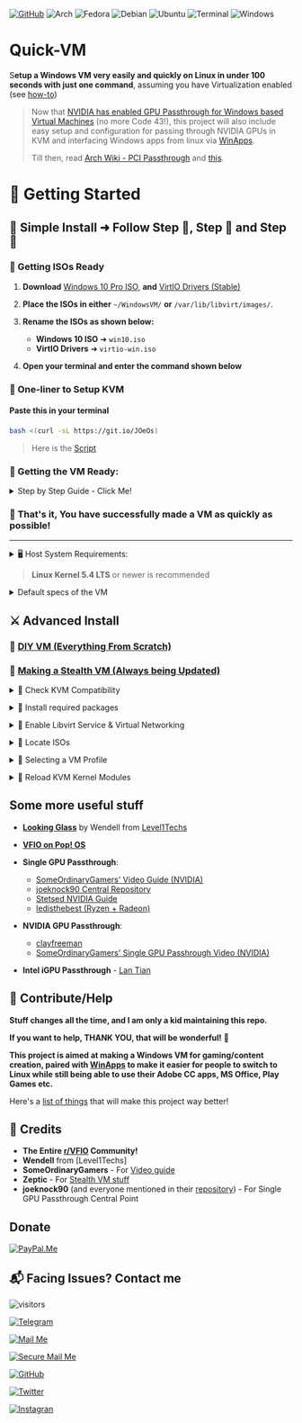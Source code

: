 [![GitHub](https://img.shields.io/badge/Quick-VM-brightgreen?style=for-the-badge&logo=Material-Design-Icons&logoColor=white)](https://github.com/gamerhat18/Quick-VM/)
![Arch](https://img.shields.io/badge/Arch-blue?style=for-the-badge&logo=Arch-Linux&logoColor=white)
![Fedora](https://img.shields.io/badge/Fedora-blue?style=for-the-badge&logo=Fedora&logoColor=white&color=294172)
![Debian](https://img.shields.io/badge/Debain-red?style=for-the-badge&logo=Debian&logoColor=white&color=A81D33)
![Ubuntu](https://img.shields.io/badge/Ubuntu-orange?style=for-the-badge&logo=Ubuntu&logoColor=white&color=E95420)
![Terminal](https://img.shields.io/badge/Terminal-black?style=for-the-badge&logo=Windows-Terminal&logoColor=white&color=4D4D4D)
![Windows](https://img.shields.io/badge/Windows-blue?style=for-the-badge&logo=Windows&logoColor=white&color=0078D6)


# Quick-VM

S**etup a Windows VM very easily and quickly on Linux in under 100 seconds with just one command**, assuming you have Virtualization enabled (see [how-to](https://github.com/thegamerhat/quick-vm/blob/main/docs/diy-vm.md#enabling-virtualization-in-your-ueficoreboot))

>Now that [NVIDIA has enabled GPU Passthrough for Windows based Virtual Machines](https://nvidia.custhelp.com/app/answers/detail/a_id/5173) (no more Code 43!), this project will also include easy setup and configuration for passing through NVIDIA GPUs in KVM and interfacing Windows apps from linux via [WinApps](https://github.com/Fmstrat/winapps/).
>
>Till then, read [Arch Wiki - PCI Passthrough](https://wiki.archlinux.org/index.php/PCI_passthrough_via_OVMF) and [this](https://github.com/thegamerhat/quick-vm#some-more-useful-stuff).

# 🚀 Getting Started

## 🏅 Simple Install ➜ Follow Step 🥇, Step 🥈 and Step 🥉

### 🥇 Getting ISOs Ready

1. **Download** [Windows 10 Pro ISO](https://www.microsoft.com/en-us/software-download/windows10ISO), **and** [VirtIO Drivers (Stable)](https://fedorapeople.org/groups/virt/virtio-win/direct-downloads/stable-virtio/virtio-win.iso)

2. **Place the ISOs in either** `~/WindowsVM/` **or** `/var/lib/libvirt/images/`.

3. **Rename the ISOs as shown below:**
    - **Windows 10 ISO** ➜ `win10.iso`
    - **VirtIO Drivers** ➜ `virtio-win.iso`

4. **Open your terminal and enter the command shown below**

### 🥈 One-liner to Setup KVM

#### Paste this in your terminal

```bash
bash <(curl -sL https://git.io/JOeOs) 
 ```

> Here is the [Script](https://github.com/thegamerhat/quick-vm/blob/main/one-liner.sh)

### 🥉 Getting the VM Ready:

<p>
<details>
<summary>Step by Step Guide - Click Me!</summary>
<br>

### Please follow along the screenshots below to get the VM ready.

+ Open **Virtual Machine Manager** and Start the **Windows VM**

> If you encounter an OVMF/edk2 problem, check out [OVMF Fix](https://wiki.archlinux.org/index.php/PCI_passthrough_via_OVMF#Cannot_boot_after_upgrading_ovmf)
>
> **Or you can enter the following command in terminal (only applicable this VM)**
>
> Ubuntu/Debian ➜ `sudo cp /usr/share/OVMF/OVMF_CODE.fd /var/lib/libvirt/qemu/nvram/Windows10-default_VARS.fd `
>
> Fedora ➜ `sudo cp /usr/share/edk2/ovmf/OVMF_CODE.fd /var/lib/libvirt/qemu/nvram/Windows10-default_VARS.fd`
>
> Arch ➜ `sudo cp /usr/share/ovmf/x64/OVMF_VARS.fd /var/lib/libvirt/qemu/nvram/Windows10-default_VARS.fd`

+ Click inside the VM Window and press any key when asked.  

![Screenshot](docs/img/first-boot.png)

![Screenshot](docs/img/booting-iso.png)

+ Select your language and keyboard input and click Next.

![Screenshot](docs/img/install-1.png)

![Screenshot](docs/img/install-2.png)

+ Enter your product key now, or you can skip and enter your product key after installation.

![Screenshot](docs/img/install-3.png)

+ Selecting **Windows 10 Pro N** will install **Windows 10 Pro** without extra bloat.
> Note: Choose Windows 10 Pro XXX or Enterprise if you need Hyper-V for Stealth VM. 

![Screenshot](docs/img/install-4.png)

![Screenshot](docs/img/install-5.png)

+ Select **Custom Install**  (because the other one is useless)

![Screenshot](docs/img/install-6.png)

+ Click on **Load Driver** to install disk drivers.

![Screenshot](docs/img/install-7.png)

![Screenshot](docs/img/install-8.png)

+ Double-Click on **CD Drive virtio-win** ➜ **amd64** ➜ **w10** and click **OK**. 

![Screenshot](docs/img/install-9.png)

+ Just click N**ext** to select the default one.

![Screenshot](docs/img/install-10.png)

+ Select `Unallocated Space` and click **Next** to begin the installation.

![Screenshot](docs/img/install-11.png)

![Screenshot](docs/img/install-12.png)

</br>
</details>
</p>

### 🎉 That's it, You have successfully made a VM as quickly as possible!

---

<p>
<details>
<summary>🖥 Host System Requirements:</summary>
<br>
 
  - **Ubuntu 18.04** or newer
  - **Fedora 30** or newer
  - **Arch** (Read this [Guide by LinuxHint](https://linuxhint.com/install_configure_kvm_archlinux) for permissions and User Group setting)
  - **4 CPUs** (2 Multi-Threaded Cores at minimum)
  - **8 GiB Memory** (more = better)
  - **40+ GiB of Free Storage** typically (**SSD Recommened**)
</br>
</details>
</p>

> **Linux Kernel 5.4 LTS** or newer is recommended 

<p>
<details>
<summary>Default specs of the VM</summary>
<br>

**CPU**: 4 vCPUs Allocated

**GPU**: VirtIO or [VFIO GPU Passthrough - ArchWiki](https://wiki.archlinux.org/index.php/PCI_passthrough_via_OVMF) or [Single-GPU-Passthrough](https://github.com/joeknock90/Single-GPU-Passthrough) 

**Memory**: Total 6 GiB, 1 GiB Allocated initially

**Storage Drive**: 1 TB VirtIO Disk (Dynamically Allocated)

**DVD Drive**: Windows 10 ISO

**Other Drives**: VirtIO Drivers ISO, Essential Tools ISO (to optimize VM performance)

**Network Card**: VirtIO (Recommended Disabled until debloated)
</br>
</details>
</p>

## ⚔️ Advanced Install

### 🔖 [DIY VM (Everything From Scratch)](docs/diy-vm.md)

### 🔖 [Making a Stealth VM (Always being Updated)](docs/stealth-vm.md)

<p>
<details>
<summary>📍 Check KVM Compatibility</summary>
<br>

1. Checks if `AMD-V` or `VT-d`/`VT-x` is supported on your AMD/Intel CPU.
2. Checks if kvm is enabled using `virt-host-validate`.</br>
</details>
</p>

<p>
<details>
<summary>📍 Install required packages</summary>
<br>

- Updates repositories (Debian and Fedora only) and installs required packages.

```
# Debian
sudo apt update -q && sudo apt install -y qemu qemu-kvm libvirt-bin libvirt-daemon libvirt-clients bridge-utils virt-manager

# Fedora
sudo dnf -y install qemu-kvm libvirt bridge-utils virt-install virt-manager

# Arch
sudo pacman -S --noconfirm qemu libvirt bridge-utils edk2-ovmf vde2 ebtables dnsmasq openbsd-netcat virt-manager
```
</br>
</details>
</p>

<p>
<details>
<summary>📍 Enable Libvirt Service & Virtual Networking</summary>
<br>

**Executes the following commands only if systemd is present and running.**

```
# Libvirt service and socket
sudo systemctl enable --now libvirtd

# Virtlogd
sudo systemctl enable --now virtlogd

# Virtual Networking
sudo virsh net-autostart default
sudo virsh net-start default
```
</br>
</details>
</p>

<p>
<details>
<summary>📍 Locate ISOs</summary>
<br>

1. Checks if `win10.iso` and `virtio-win.iso` exist in ~/WindowsVM or /var/lib/libvirt/images
2. Uses `rsync` to copy the ISOs to /var/lib/libvirt/images (_$HOME subdirectories might cause permission issues_)

</br>
</details>
</p>

<p>
<details>
<summary>📍 Selecting a VM Profile</summary>
<br>

### 1. Serious Business 

Ideal for Gaming, Content Creation and other heavy duty applications.

**Adobe Creative Cloud**

**3d Printing Software**: CHITUBOX

**360 Photo/Video Software**: VeeR Editor

|Part|Specification|
| --- | --- |
|CPU|6 vCPU|
|Memory|8 GiB|
|Storage|1 TiB|

### 2. Decently Powerful [Default]

Ideal for Office 365, and some light Photoshop.

|Part|Specification|
| --- | --- |
|CPU|4 vCPU|
|Memory|6 GiB|
|Storage|1 TiB|

### 3. Lightweight and Barebones

Ideal for basic stuff that requires Windows. 

**Printer Software, CNC Application**

**Tax Software in Banks**

|Part|Specification|
| --- | --- |
|CPU|2 vCPU|
|Memory|4 GiB|
|Storage|1 TiB|

### 4. Stealth VM (Beta)

Ideal for DRM/Anticheat Programs like **Valorant**, **Rainbow Six: Siege**

|Part|Specification|
| --- | --- |
|CPU|4 vCPU|
|Memory|8 GiB|
|Storage|1 TiB|


</br>
</details>
</p>

<p>
<details>
<summary>📍 Reload KVM Kernel Modules</summary>
<br>

If `kvm` is enabled correctly, then executes the following commands depending upon the CPU.

```
# AMD
sudo modprobe -r kvm_amd kvm      # safely unloads the modules
sudo modprobe kvm                 # enables kvm first
sudo modprobe kvm_amd nested=1    # then kvm_amd module with nested enabled

# INTEL
sudo modprobe -r kvm_intel kvm    # safely unloads the modules
sudo modprobe kvm                 # enables kvm first
sudo modprobe kvm_intel nested=   # then kvm_intel module with nested enabled
```
</br>
</details>
</p>

## Some more useful stuff

- **[Looking Glass](https://looking-glass.io)** by Wendell from [Level1Techs](https://www.youtube.com/channel/UC4w1YQAJMWOz4qtxinq55LQ)

- **[VFIO on Pop! OS](https://forum.level1techs.com/t/vfio-in-2019-pop-os-how-to-general-guide-though-draft/142287)**

- **Single GPU Passthrough**:
  - [SomeOrdinaryGamers' Video Guide (NVIDIA)](https://youtube.com/watch?v=BUSrdUoedTo)
  - [joeknock90 Central Repository](https://github.com/joeknock90/Single-GPU-Passthrough)
  - [Stetsed NVIDIA Guide](https://github.com/Stetsed/NVIDIA-Single-GPU-Passthrough)
  - [ledisthebest (Ryzen + Radeon)](https://github.com/ledisthebest/LEDs-single-gpu-passthrough)

- **NVIDIA GPU Passthrough**:
  - [clayfreeman](https://clayfreeman.github.io/gpu-passthrough/) 
  - [SomeOrdinaryGamers' Single GPU Passhrough Video (NVIDIA)](https://youtube.com/watch?v=h7SG7ccjn-g)

- **Intel iGPU Passthrough** - [Lan Tian](https://lantian.pub/en/article/modify-computer/laptop-intel-nvidia-optimus-passthrough.lantian/)

## 🎁 Contribute/Help

**Stuff changes all the time, and I am only a kid maintaining this repo.**

**If you want to help, THANK YOU, that will be wonderful!** 💜

**This project is aimed at making a Windows VM for gaming/content creation, paired with [WinApps](https://github.com/Fmstrat/winapps/) to make it easier for people to switch to Linux while still being able to use their Adobe CC apps, MS Office, Play Games etc.**

Here's a [list of things](https://github.com/thegamerhat/quick-vm/blob/main/docs/list-things-todo.md) that will make this project way better!

## 📣 Credits

- **The Entire [r/VFIO](https://reddit.com/r/vfio) Community!**
- **Wendell** from [Level1Techs]
- **SomeOrdinaryGamers** - For [Video guide](https://youtube.com/watch?v=BUSrdUoedTo)
- **Zeptic** - For [Stealth VM stuff](https://youtube.com/watch?v=VKh2eKPnmXs)
- **joeknock90** (and everyone mentioned in their [repository](https://github.com/joeknock90/Single-GPU-Passthrough)) - For Single GPU Passthrough Central Point

## Donate

[![PayPal.Me](https://img.shields.io/badge/PayPal-%23FFFFFF.svg?&style=for-the-badge&logo=paypal)](https://paypal.me/gamerhat18) 

## 📬 Facing Issues? Contact me

![visitors](https://visitor-badge.glitch.me/badge?page_id=gamerhat18.quick-vm)

[![Telegram](https://img.shields.io/badge/Telegram-%2326A5E4.svg?&style=for-the-badge&logo=telegram&logoColor=white)](https://t.me/thegamerhat)

[![Mail Me](https://img.shields.io/badge/Gmail-%23EA4335.svg?&style=for-the-badge&logo=gmail&logoColor=white)](mailto:gamerhat18@gmail.com) 

[![Secure Mail Me](https://img.shields.io/badge/ProtonMail-%23663399.svg?&style=for-the-badge&logo=proton-mail&logoColor=white)](mailto:gamerhat18@protonmail.com) 

[![GitHub](https://img.shields.io/badge/GitHub-%23181717.svg?&style=for-the-badge&logo=github&logoColor=white)](https://github.com/thegamerhat) 

[![Twitter](https://img.shields.io/badge/Twitter-%231DA1F2.svg?&style=for-the-badge&logo=twitter&logoColor=white)](https://twitter.com/thegamerhat)

[![Instagran](https://img.shields.io/badge/Instagram-%23E4405F.svg?&style=for-the-badge&logo=instagram&logoColor=white)](https://instagram.com/thegamerhat)

